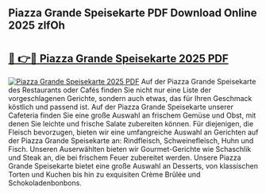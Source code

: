 ## Piazza Grande Speisekarte PDF Download Online 2025 zlfOh

# <h2><a href="http://gc9gbz.nevu.top/?p=Piazza+Grande+Speisekarte">🔗 👉🔴 Piazza Grande Speisekarte 2025 PDF</a></h2>

[![Piazza Grande Speisekarte 2025 PDF](https://i.imgur.com/dBaPXMq.png)](http://gc9gbz.nevu.top/?p=Piazza+Grande+Speisekarte)
Auf der Piazza Grande Speisekarte des Restaurants oder Cafés finden Sie nicht nur eine Liste der vorgeschlagenen Gerichte, sondern auch etwas, das für Ihren Geschmack köstlich und passend ist. Auf der Piazza Grande Speisekarte unserer Cafeteria finden Sie eine große Auswahl an frischem Gemüse und Obst, mit denen Sie leichte und frische Salate zubereiten können. Für diejenigen, die Fleisch bevorzugen, bieten wir eine umfangreiche Auswahl an Gerichten auf der Piazza Grande Speisekarte an: Rindfleisch, Schweinefleisch, Huhn und Fisch. Unseren Auserwählten bieten wir Gourmet-Gerichte wie Schaschlik und Steak an, die bei frischem Feuer zubereitet werden. Unsere Piazza Grande Speisekarte bietet eine große Auswahl an Desserts, von klassischen Torten und Kuchen bis hin zu exquisiten Crème Brûlée und Schokoladenbonbons.
